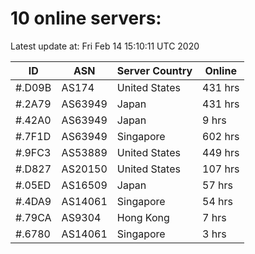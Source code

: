 # 10 online servers:

Latest update at: Fri Feb 14 15:10:11 UTC 2020

| ID | ASN | Server Country | Online |
| -- | --- | -------------- | ------ |
| #.D09B | AS174 | United States | 431 hrs |
| #.2A79 | AS63949 | Japan | 431 hrs |
| #.42A0 | AS63949 | Japan | 9 hrs |
| #.7F1D | AS63949 | Singapore | 602 hrs |
| #.9FC3 | AS53889 | United States | 449 hrs |
| #.D827 | AS20150 | United States | 107 hrs |
| #.05ED | AS16509 | Japan | 57 hrs |
| #.4DA9 | AS14061 | Singapore | 54 hrs |
| #.79CA | AS9304 | Hong Kong | 7 hrs |
| #.6780 | AS14061 | Singapore | 3 hrs |

